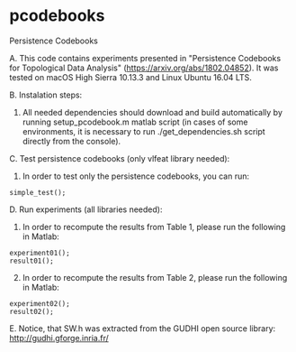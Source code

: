 # pcodebooks
Persistence Codebooks

A. This code contains experiments presented in "Persistence Codebooks for Topological Data Analysis" (https://arxiv.org/abs/1802.04852). It was tested on macOS High Sierra 10.13.3 and Linux Ubuntu 16.04 LTS.

B. Instalation steps:

  1. All needed dependencies should download and build automatically by running setup_pcodebook.m matlab script
     (in cases of some environments, it is necessary to run ./get_dependencies.sh script directly from the console).

C. Test persistence codebooks (only vlfeat library needed):

  1. In order to test only the persistence codebooks, you can run:

    simple_test();

D. Run experiments (all libraries needed):

  1. In order to recompute the results from Table 1, please run the following in Matlab:

    experiment01();
    result01();

  2. In order to recompute the results from Table 2, please run the following in Matlab:

    experiment02();
    result02();

E. Notice, that SW.h was extracted from the GUDHI open source library:
   http://gudhi.gforge.inria.fr/
